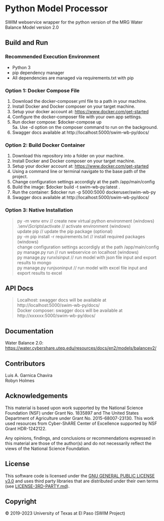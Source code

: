 # Python Model Processor
SWIM webservice wrapper for the python version of the MRG Water Balance Model version 2.0

## Build and Run

### Recommended Execution Environment
+ Python 3
+ pip dependency manager
+ All dependencies are managed via requirements.txt with pip

### Option 1: Docker Compose File
1. Download the docker-composer.yml file to a path in your machine.   
2. Install Docker and Docker composer on your target machine.   
3. Setup your docker account at: https://www.docker.com/get-started   
4. Configure the docker-composer file with your own app settings.   
5. Run docker compose: $docker-compose up   
5a. Use -d option on the composer command to run on the background.   
6. Swagger docs available at http://localhost:5000/swim-wb-py/docs/

### Option 2: Build Docker Container
1. Download this repository into a folder on your machine.
2. Install Docker and Docker composer on your target machine.
3. Setup your docker account at: https://www.docker.com/get-started
4. Using a command line or terminal navigate to the base path of the project.
5. Change configuration settings accordigly at the path /app/main/config
6. Build the image: $docker build -t swim-wb-py:latest .
7. Run the container: $docker run -p 5000:5000 dockeruser/swim-wb-py
8. Swagger docs available at http://localhost:5000/swim-wb-py/docs/

### Option 3: Native Installation
> py -m venv env  // create new virtual python environment (windows)   
> .\env\Scripts\activate // activate environment (windows)   
> update pip // update the pip package (optional)   
> py -m pip install -r requirements.txt // install required packages (windows)   
> change configuration settings accordigly at the path /app/main/config
> py manage.py run  // run webservice on localhost (windows)   
> py manage.py runxlsinput // run model with json file input and export results to mongo   
> py manage.py runjsoninput // run model with excel file input and export results to excel   

## API Docs
> Localhost: swagger docs will be available at http://localhost:5000/swim-wb-py/docs/   
> Docker composer: swagger docs will be available at http://xxxxxx:5000/swim-wb-py/docs/   

## Documentation
Water Balance 2.0: https://water.cybershare.utep.edu/resources/docs/en2/models/balancev2/

## Contributors
Luis A. Garnica Chavira  
Robyn Holmes  

## Acknowledgements
This material is based upon work supported by the National Science Foundation (NSF) under Grant No. 1835897 and The United States Department of Agriculture under Grant No. 2015-68007-23130. This work used resources from Cyber-ShARE Center of Excellence supported by NSF Grant HDR-1242122.   

Any opinions, findings, and conclusions or recommendations expressed in this material are those of the author(s) and do not necessarily reflect the views of the National Science Foundation. 

## License
This software code is licensed under the [GNU GENERAL PUBLIC LICENSE v3.0](https://github.com/iLink-CyberShARE/SWIM-IT/blob/master/LICENSE) and uses third party libraries that are distributed under their own terms (see [LICENSE-3RD-PARTY.md](./LICENSE-3RD-PARTY.md)).

## Copyright
© 2019-2023 University of Texas at El Paso (SWIM Project) 


